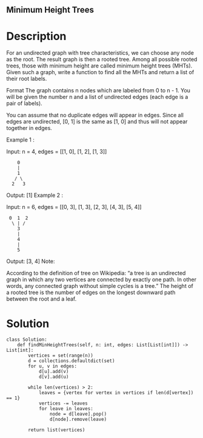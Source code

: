 Minimum Height Trees
---

# Description
For an undirected graph with tree characteristics, we can choose any node as the root. The result graph is then a rooted tree. Among all possible rooted trees, those with minimum height are called minimum height trees (MHTs). Given such a graph, write a function to find all the MHTs and return a list of their root labels.

Format
The graph contains n nodes which are labeled from 0 to n - 1. You will be given the number n and a list of undirected edges (each edge is a pair of labels).

You can assume that no duplicate edges will appear in edges. Since all edges are undirected, [0, 1] is the same as [1, 0] and thus will not appear together in edges.

Example 1 :

Input: n = 4, edges = [[1, 0], [1, 2], [1, 3]]

        0
        |
        1
       / \
      2   3 

Output: [1]
Example 2 :

Input: n = 6, edges = [[0, 3], [1, 3], [2, 3], [4, 3], [5, 4]]

     0  1  2
      \ | /
        3
        |
        4
        |
        5 

Output: [3, 4]
Note:

According to the definition of tree on Wikipedia: “a tree is an undirected graph in which any two vertices are connected by exactly one path. In other words, any connected graph without simple cycles is a tree.”
The height of a rooted tree is the number of edges on the longest downward path between the root and a leaf.

# Solution
```python3
class Solution:
    def findMinHeightTrees(self, n: int, edges: List[List[int]]) -> List[int]:
        vertices = set(range(n))
        d = collections.defaultdict(set)
        for u, v in edges:
            d[u].add(v)
            d[v].add(u)
            
        while len(vertices) > 2:
            leaves = {vertex for vertex in vertices if len(d[vertex]) == 1}
            vertices -= leaves
            for leave in leaves:
                node = d[leave].pop()
                d[node].remove(leave)
                
        return list(vertices)
```
